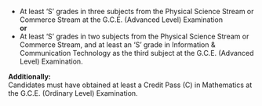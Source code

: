 - At least ‘S’ grades in three subjects from the Physical Science Stream or Commerce Stream at the G.C.E. (Advanced Level) Examination  
   **or**
- At least ‘S’ grades in two subjects from the Physical Science Stream or Commerce Stream, and at least an ‘S’ grade in Information & Communication Technology as the third subject at the G.C.E. (Advanced Level) Examination.

**Additionally:**  
Candidates must have obtained at least a Credit Pass (C) in Mathematics at the G.C.E. (Ordinary Level) Examination.
